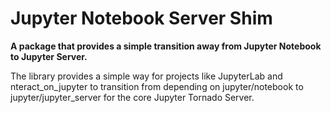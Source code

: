 # Jupyter Notebook Server Shim

**A package that provides a simple transition away from Jupyter Notebook to Jupyter Server.**

The library provides a simple way for projects like JupyterLab and nteract_on_jupyter to transition from depending on jupyter/notebook to jupyter/jupyter_server for the core Jupyter Tornado Server.